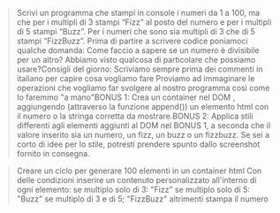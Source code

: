 > Scrivi un programma che stampi in console i numeri da 1 a 100, 
    ma che per i multipli di 3 stampi “Fizz” al posto del numero e
    per i multipli di 5 stampi “Buzz”.
    Per i numeri che sono sia multipli di 3 che di 5 stampi “FizzBuzz”.
> Prima di partire a scrivere codice poniamoci qualche domanda:
> Come faccio a sapere se un numero è divisibile per un altro? Abbiamo visto qualcosa di particolare che possiamo usare?Consigli del giorno:
> Scriviamo sempre prima dei commenti in italiano per capire cosa vogliamo fare
> Proviamo ad immaginare le operazioni che vogliamo far svolgere al nostro programma così come lo faremmo "a mano"BONUS 1:
> Crea un container nel DOM , aggiungendo (attraverso la funzione append()) un elemento html con il numero o la stringa corretta da mostrare.BONUS 2:
> Applica stili differenti agli elementi aggiunti al DOM nel BONUS 1, a seconda che il valore inserito sia un numero, un fizz, un buzz o un fizzbuzz. Se sei a corto di idee per lo stile, potresti prendere spunto dallo screenshot fornito in consegna.

<!-- ///////////////////////////////////////// -->

> Creare un ciclo per generare 100 elementi in un container html
> Con delle condizioni inserire un contenuto personalizzato all'interno di ogni elemento:
    se multiplo solo di 3: "Fizz"
    se multiplo solo di 5: "Buzz"
    se multiplo di 3 e di 5; "FizzBuzz"
    altrimenti stampa il numero